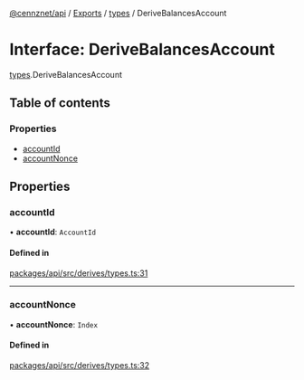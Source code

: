 [@cennznet/api](../README.md) / [Exports](../modules.md) / [types](../modules/types.md) / DeriveBalancesAccount

# Interface: DeriveBalancesAccount

[types](../modules/types.md).DeriveBalancesAccount

## Table of contents

### Properties

- [accountId](types.derivebalancesaccount.md#accountid)
- [accountNonce](types.derivebalancesaccount.md#accountnonce)

## Properties

### accountId

• **accountId**: `AccountId`

#### Defined in

[packages/api/src/derives/types.ts:31](https://github.com/cennznet/api.js/blob/9d130bf/packages/api/src/derives/types.ts#L31)

___

### accountNonce

• **accountNonce**: `Index`

#### Defined in

[packages/api/src/derives/types.ts:32](https://github.com/cennznet/api.js/blob/9d130bf/packages/api/src/derives/types.ts#L32)
